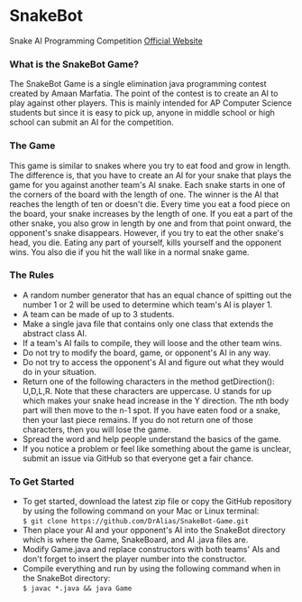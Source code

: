 # SnakeBot
Snake AI Programming Competition
[Official Website](http://cloudydino.github.io/SnakeBot-Game/)

### What is the SnakeBot Game?
The SnakeBot Game is a single elimination java programming contest created by Amaan Marfatia. The point of the contest is to create an AI to play against other players. This is mainly intended for AP Computer Science students but since it is easy to pick up, anyone in middle school or high school can submit an AI for the competition.

### The Game
This game is similar to snakes where you try to eat food and grow in length. The difference is, that you have to create an AI for your snake that plays the game for you against another team's AI snake. Each snake starts in one of the corners of the board with the length of one. The winner is the AI that reaches the length of ten or doesn't die. Every time you eat a food piece on the board, your snake increases by the length of one. If you eat a part of the other snake, you also grow in length by one and from that point onward, the opponent's snake disappears. However, if you try to eat the other snake's head, you die. Eating any part of yourself, kills yourself and the opponent wins. You also die if you hit the wall like in a normal snake game.

### The Rules
- A random number generator that has an equal chance of spitting out the number 1 or 2 will be used to determine which team's AI is player 1.
- A team can be made of up to 3 students. 
- Make a single java file that contains only one class that extends the abstract class AI.
- If a team's AI fails to compile, they will loose and the other team wins.
- Do not try to modify the board, game, or opponent's AI in any way.
- Do not try to access the opponent's AI and figure out what they would do in your situation.
- Return one of the following characters in the method getDirection(): U,D,L,R. Note that these characters are uppercase. U stands for up which makes your snake head increase in the Y direction. The nth body part will then move to the n-1 spot. If you have eaten food or a snake, then your last piece remains. If you do not return one of those characters, then you will lose the game.
- Spread the word and help people understand the basics of the game.
- If you notice a problem or feel like something about the game is unclear, submit an issue via GitHub so that everyone get a fair chance.

### To Get Started
- To get started, download the latest zip file or copy the GitHub repository by using the following command on your Mac or Linux terminal:  
`$ git clone https://github.com/DrAlias/SnakeBot-Game.git`  
- Then place your AI and your opponent's AI into the SnakeBot directory which is where the Game, SnakeBoard, and AI .java files are.
- Modify Game.java and replace constructors with both teams' AIs and don't forget to insert the player number into the constructor.
- Compile everything and run by using the following command when in the SnakeBot directory:  
`$ javac *.java && java Game`
